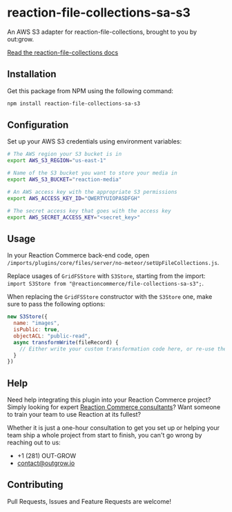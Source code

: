 # reaction-file-collections-sa-s3

An AWS S3 adapter for reaction-file-collections, brought to you by out:grow.

[Read the reaction-file-collections docs](https://github.com/reactioncommerce/reaction-file-collections)

## Installation

Get this package from NPM using the following command:

```bash
npm install reaction-file-collections-sa-s3
```

## Configuration

Set up your AWS S3 credentials using environment variables:

```bash
# The AWS region your S3 bucket is in
export AWS_S3_REGION="us-east-1"

# Name of the S3 bucket you want to store your media in
export AWS_S3_BUCKET="reaction-media"

# An AWS access key with the appropriate S3 permissions
export AWS_ACCESS_KEY_ID="QWERTYUIOPASDFGH"

# The secret access key that goes with the access key
export AWS_SECRET_ACCESS_KEY="<secret_key>"
```

## Usage

In your Reaction Commerce back-end code, open `/imports/plugins/core/files/server/no-meteor/setUpFileCollections.js`.

Replace usages of `GridFSStore` with `S3Store`, starting from the import: `import S3Store from "@reactioncommerce/file-collections-sa-s3";`.

When replacing the `GridFSStore` constructor with the `S3Store` one, make sure to pass the following options:

```javascript
new S3Store({
  name: "images",
  isPublic: true,
  objectACL: "public-read",
  async transformWrite(fileRecord) {
    // Either write your custom transformation code here, or re-use the one from the GridFSStore constructor
  }
})
```

## Help

Need help integrating this plugin into your Reaction Commerce project? Simply looking for expert [Reaction Commerce consultants](https://outgrow.io)? Want someone to train your team to use Reaction at its fullest?

Whether it is just a one-hour consultation to get you set up or helping your team ship a whole project from start to finish, you can't go wrong by reaching out to us:

* +1 (281) OUT-GROW
* contact@outgrow.io

## Contributing

Pull Requests, Issues and Feature Requests are welcome!

